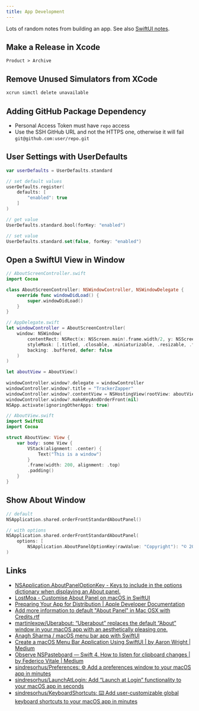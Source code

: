 ```yaml
---
title: App Development
---
```


Lots of random notes from building an app. See also [SwiftUI notes](/programming/swift/swiftui/).

## Make  a Release in Xcode

`Product > Archive`

## Remove Unused Simulators from XCode

```bash
xcrun simctl delete unavailable
```

## Adding GitHub Package Dependency

- Personal Access Token must have `repo` access
- Use the SSH GitHub URL and not the HTTPS one, otherwise it will fail `git@github.com:user/repo.git`

## User Settings with UserDefaults

```swift
var userDefaults = UserDefaults.standard

// set default values
userDefaults.register(
    defaults: [
        "enabled": true
    ]
)

// get value
UserDefaults.standard.bool(forKey: "enabled")

// set value
UserDefaults.standard.set(false, forKey: "enabled")
```

## Open a SwiftUI View in Window

```swift
// AboutScreenController.swift
import Cocoa

class AboutScreenController: NSWindowController, NSWindowDelegate {
    override func windowDidLoad() {
        super.windowDidLoad()
    }
}

// AppDelegate.swift
let windowController = AboutScreenController(
    window: NSWindow(
        contentRect: NSRect(x: NSScreen.main!.frame.width/2, y: NSScreen.main!.frame.height/2, width: 300, height: 200),
        styleMask: [.titled, .closable, .miniaturizable, .resizable, .fullSizeContentView],
        backing: .buffered, defer: false
    )
)

let aboutView = AboutView()
            
windowController.window?.delegate = windowController
windowController.window?.title = "TrackerZapper"
windowController.window?.contentView = NSHostingView(rootView: aboutView)
windowController.window?.makeKeyAndOrderFront(nil)
NSApp.activate(ignoringOtherApps: true)

// AboutView.swift
import SwiftUI
import Cocoa

struct AboutView: View {
    var body: some View {
        VStack(alignment: .center) {
            Text("This is a window")
        }
        .frame(width: 200, alignment: .top)
        .padding()
    }
}
```

## Show About Window

```swift
// default
NSApplication.shared.orderFrontStandardAboutPanel()

// with options
NSApplication.shared.orderFrontStandardAboutPanel(
    options: [
        NSApplication.AboutPanelOptionKey(rawValue: "Copyright"): "© 2021 Robb Knight"]
)
```

## Links

- [NSApplication.AboutPanelOptionKey - Keys to include in the options dictionary when displaying an About panel.](https://developer.apple.com/documentation/appkit/nsapplication/aboutpaneloptionkey)
- [LostMoa - Customise About Panel on macOS in SwiftUI](https://lostmoa.com/blog/CustomiseAboutPanelOnMacOSInSwiftUI/)
- [Preparing Your App for Distribution | Apple Developer Documentation](https://developer.apple.com/documentation/xcode/preparing-your-app-for-distribution)
- [Add more information to default "About Panel" in Mac OSX with Credits.rtf](http://www.valentinourbano.com/add-more-informations-to-default-about-panel-in-mac-osx.html)
- [martinlexow/Uberabout: “Uberabout” replaces the default “About” window in your macOS app with an aesthetically pleasing one.](https://github.com/martinlexow/Uberabout)
- [Anagh Sharma / macOS menu bar app with SwiftUI](https://www.anaghsharma.com/blog/macos-menu-bar-app-with-swiftui/)
- [Create a macOS Menu Bar Application Using SwiftUI | by Aaron Wright | Medium](https://medium.com/@acwrightdesign/creating-a-macos-menu-bar-application-using-swiftui-54572a5d5f87)
- [Observe NSPasteboard — Swift 4. How to listen for clipboard changes | by Federico Vitale | Medium](https://medium.com/@fede.vitale/watch-for-nspasteboard-fad29d2f874e)
- [sindresorhus/Preferences: ⚙ Add a preferences window to your macOS app in minutes](https://github.com/sindresorhus/Preferences)
- [sindresorhus/LaunchAtLogin: Add “Launch at Login” functionality to your macOS app in seconds](https://github.com/sindresorhus/LaunchAtLogin)
- [sindresorhus/KeyboardShortcuts: ⌨️ Add user-customizable global keyboard shortcuts to your macOS app in minutes](https://github.com/sindresorhus/KeyboardShortcuts)